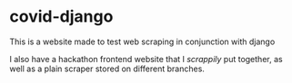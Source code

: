 # covid-django
This is a website made to test web scraping in conjunction with django

I also have a hackathon frontend website that I *scrappily* put together, as well as a plain scraper stored on different branches.
